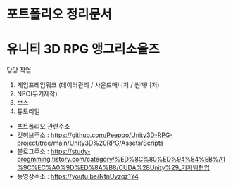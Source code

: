 # 포트폴리오 정리문서
# 유니티 3D RPG 앵그리소울즈
담당 작업
 1. 게임프레임워크 (데이터관리 / 사운드매니저 / 씬매니저)
 2. NPC(무기제작) 
 3. 보스 
 4. 튜토리얼
 
- 포트폴리오 관련주소
- 깃허브주소 : https://github.com/Peepbo/Unity3D-RPG-project/tree/main/Unity3D%20RPG/Assets/Scripts
- 블로그주소 : https://study-progmming.tistory.com/category/%ED%8C%80%ED%94%84%EB%A1%9C%EC%A0%9D%ED%8A%B8/CUDA%28Unity%29_기획팀협업
- 동영상주소 : https://youtu.be/NtnUvzqz1Y4
